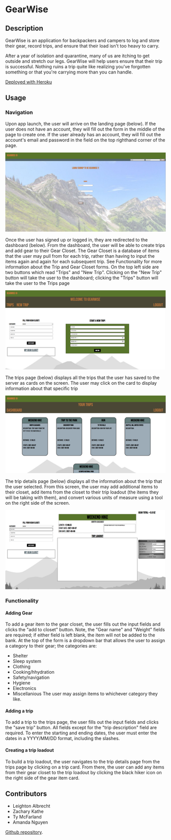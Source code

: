 # GearWise

## Description

GearWise is an application for backpackers and campers to log and store their gear, record trips, and ensure that their load isn't too heavy to carry.

After a year of isolation and quarantine, many of us are itching to get outside and stretch our legs. GearWise will help users ensure that their trip is successful. Nothing ruins a trip quite like realizing you've forgotten something or that you're carrying more than you can handle.



[Deployed with Heroku](https://gear-wise.herokuapp.com/)

## Usage

### Navigation

Upon app launch, the user will arrive on the landing page (below). If the user does not have an account, they will fill out the form in the middle of the page to create one. If the user already has an account, they will fill out the account's email and password in the field on the top righthand corner of the page.

![GearWise Landing Page](public/images/screenshots/gearwise-landing-page.png?raw=true "A webpage with a green header and a background depicting a semi-opaque landscape of a mountain path")

Once the user has signed up or logged in, they are redirected to the dashboard (below). From the dashboard, the user will be able to create trips and add gear to their Gear Closet. The Gear Closet is a database of items that the user may pull from for each trip, rather than having to input the items again and again for each subsequent trip. See Functionality for more information about the Trip and Gear Closet forms. On the top left side are two buttons which read "Trips" and "New Trip". Clicking on the "New Trip" button will take the user to the dashboard; clicking the "Trips" button will take the user to the Trips page

![GearWise Dashboard](public/images/screenshots/gearwise-dash.png?raw=true "a webpage with a green header and a brown navbar. The body of the page is two submission tables entitled 'Fill your gear closet' and 'Start a new trip' as well as a field entitled 'My gear closet'")

The trips page (below) displays all the trips that the user has saved to the server as cards on the screen. The user may click on the card to display information about that specific trip

![GearWise Trips Page](public/images/screenshots/gearwise-trip-page.png?raw=true "a webpage with a green header and brown navbar. The body contains four gray cards on full display with a fifth partially obscured at the bottom of the image")

The trip details page (below) displays all the information about the trip that the user selected. From this screen, the user may add additional items to their closet, add items from the closet to their trip loadout (the items they will be taking with them), and convert various units of measure using a tool on the right side of the screen.

![GearWise Trip Details page](public/images/screenshots/gearwise-trip-details.png?raw=true "a webpage with a green header and brown navbar. The body contains A submission field entitled 'fill your gear closet' and a field entitled 'my gear closet' to the left, a textbox with a green title bar that reads 'trip to the park' and includes a variety of trip information as well as an empty field entitled 'trip loadout' in the middle, and black text displaying a weight as well as a small, gray, unit converter module to the right")

### Functionality

#### Adding Gear
To add a gear item to the gear closet, the user fills out the input fields and clicks the "add to closet" button. Note, the "Gear name" and "Weight" fields are required; if either field is left blank, the item will not be added to the bank. At the top of the form is a dropdown bar that allows the user to assign a category to their gear; the categories are:
* Shelter
* Sleep system
* Clothing
* Cooking/hhydration
* Safety/navigation
* Hygiene
* Electronics
* Miscellanious
The user may assign items to whichever category they like.

#### Adding a trip
To add a trip to the trips page, the user fills out the input fields and clicks the "save trip" button. All fields except for the "trip description" field are required. To enter the starting and ending dates, the user must enter the dates in a YYYY/MM/DD format, including the slashes.

#### Creating a trip loadout
To build a trip loadout, the user navigates to the trip details page from the trips page by clicking on a trip card. From there, the user can add any items from their gear closet to the trip loadout by clicking the black hiker icon on the right side of the gear item card.

## Contributors

* Leighton Albrecht
* Zachary Kathe
* Ty McFarland
* Amanda Nguyen

[Github repository](https://github.com/tylercmac/gear-tracker).